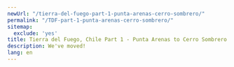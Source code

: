 ```yaml
---
newUrl: "/tierra-del-fuego-part-1-punta-arenas-cerro-sombrero/"
permalink: "/TDF-part-1-punta-arenas-cerro-sombrero/"
sitemap:
  exclude: 'yes'
title: Tierra del Fuego, Chile Part 1 - Punta Arenas to Cerro Sombrero
description: We've moved!
lang: en
---
```

